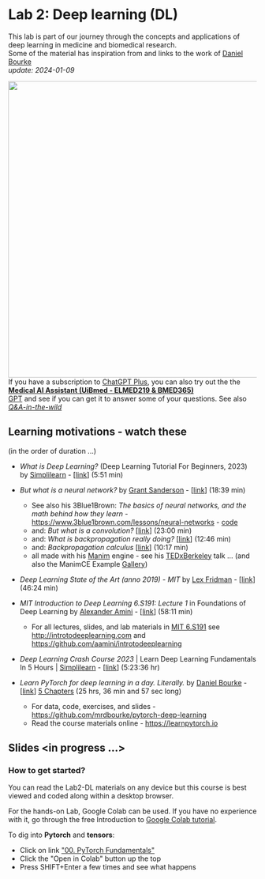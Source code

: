 # Lab 2: Deep learning (DL)

This lab is part of our journey through the concepts and applications of deep learning in medicine and biomedical research.<br>
Some of the material has inspiration from and links to the work of [Daniel Bourke](https://www.mrdbourke.com/about)<br>
_update: 2024-01-09_

<!-- ![img](../assets/GPT-MedAI.png)<br> -->
<img src="../assets/GPT-MedAI.png" width="600"><br>
If you have a subscription to [ChatGPT Plus](https://openai.com/blog/chatgpt-plus), you can also try out the the [**Medical AI Assistant (UiBmed - ELMED219 & BMED365)**](https://chat.openai.com/g/g-d90dfN17H-medical-ai-assistant-uibmed-elmed219-bmed365) <br> [GPT](https://openai.com/blog/introducing-gpts) and see if you can get it to answer some of your questions. See also [_Q&A-in-the-wild_](./Q&A-in-the-wild.md)

## Learning motivations - watch these
(in the order of duration ...)

- _What is Deep Learning?_ (Deep Learning Tutorial For Beginners, 2023) by [Simplilearn](https://www.simplilearn.com)   -  [[link](https://youtu.be/6M5VXKLf4D4?si=L87yONRHjlTJMo0F)] (5:51 min)

- _But what is a neural network?_ by  [Grant Sanderson](https://www.3blue1brown.com/about) - [[link](https://youtu.be/aircAruvnKk?si=t_bPXdX1Zh0Z2VoC)] (18:39 min)
  - See also his 3Blue1Brown: _The basics of neural networks, and the math behind how they learn_ - https://www.3blue1brown.com/lessons/neural-networks - [code](https://github.com/3b1b/videos/blob/master/_2017/nn/part1.py)
  - and: _But what is a convolution?_ [[link](https://youtu.be/KuXjwB4LzSA?si=g1s-zIR-s2twmef1)]  (23:00 min)
  - and: _What is backpropagation really doing?_ [[link](https://youtu.be/Ilg3gGewQ5U?si=lM1N5rNZi6WGS8hW)] (12:46 min)
  - and: _Backpropagation calculus_ [[link](https://youtu.be/tIeHLnjs5U8?si=2TLpjbvcW9RgoejJ)] (10:17 min)
  - all made with his [Manim](https://github.com/3b1b/manim) engine - see his [TEDxBerkeley](https://youtu.be/s_L-fp8gDzY?si=udAe8y7Tbpln4U8b) talk ... (and also the ManimCE Example [Gallery](https://docs.manim.community/en/stable/examples.html)) 
  
- _Deep Learning State of the Art (anno 2019) - MIT_ by [Lex Fridman](https://en.wikipedia.org/wiki/Lex_Fridman) -  [[link](https://youtu.be/53YvP6gdD7U?si=xZegsW0rVFKz6lG7)] (46:24 min)

- _MIT Introduction to Deep Learning 6.S191: Lecture 1_ in Foundations of Deep Learning by [Alexander Amini](https://www.mit.edu/~amini)  - [[link](https://youtu.be/QDX-1M5Nj7s?si=3W467sl_b08ad-YR)] (58:11 min)
    - For all lectures, slides, and lab materials in [MIT 6.S191](https://twitter.com/MITDeepLearning) see http://introtodeeplearning.com and https://github.com/aamini/introtodeeplearning
      
- _Deep Learning Crash Course 2023_ | Learn Deep Learning Fundamentals In 5 Hours | [Simplilearn](https://www.simplilearn.com) -   [[link](https://youtu.be/CzBLfz89_60?si=M779kWYSnmQVgMwm)] (5:23:36 hr)

- _Learn PyTorch for deep learning in a day. Literally._ by [Daniel Bourke](https://www.mrdbourke.com/about) - [[link](https://youtu.be/Z_ikDlimN6A?si=TD1dob4O3dp0XjLE)] [5 Chapters](https://www.mrdbourke.com/pytorch-in-a-day) (25 hrs, 36 min and 57 sec long) 
    - For data, code, exercises, and slides  - https://github.com/mrdbourke/pytorch-deep-learning
    -  Read the course materials online - https://learnpytorch.io
      
## Slides <in progress ...>

<!--
<a href="https://docs.google.com/presentation/d/e/2PACX-1vREHZA9OSvQa2fOGGDikHF_gDZz0tzgaARVmsjXq7xjFlwDDlkmMSDEvZ5Sa9GflbTybFJLQ3IqltjR/pub?start=false&loop=false&delayms=3000"><img src="assets/lab0-slides.png"></a>
-->

### How to get started?

You can read the Lab2-DL materials on any device but this course is best viewed and coded along within a desktop browser.

For the hands-on Lab, Google Colab can be used. If you have no experience with it, go through the free Introduction to [Google Colab tutorial](https://colab.research.google.com/notebooks/basic_features_overview.ipynb).

To dig into **Pytorch** and **tensors**:

- Click on link ["00. PyTorch Fundamentals"](https://www.learnpytorch.io/00_pytorch_fundamentals)
- Click the "Open in Colab" button up the top
- Press SHIFT+Enter a few times and see what happens

